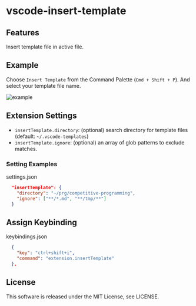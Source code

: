 # vscode-insert-template

## Features

Insert template file in active file.

## Example

Choose `Insert Template` from the Command Palette (`Cmd + Shift + P`). And select your template file name.

![example](https://raw.githubusercontent.com/yskoht/vscode-insert-template/images/example.gif)

## Extension Settings

* `insertTemplate.directory`: (optional) search directory for template files (default: `~/.vscode-templates`)
* `insertTemplate.ignore`: (optional) an array of glob patterns to exclude matches.

### Setting Examples

settings.json
```json
  "insertTemplate": {
    "directory": "~/prg/competitive-programming",
    "ignore": ["**/*.md", "**/tmp/**"]
  }
```

## Assign Keybinding

keybindings.json
```json
  {
    "key": "ctrl+shift+i",
    "command": "extension.insertTemplate"
  },
```

## License

This software is released under the MIT License, see LICENSE.
